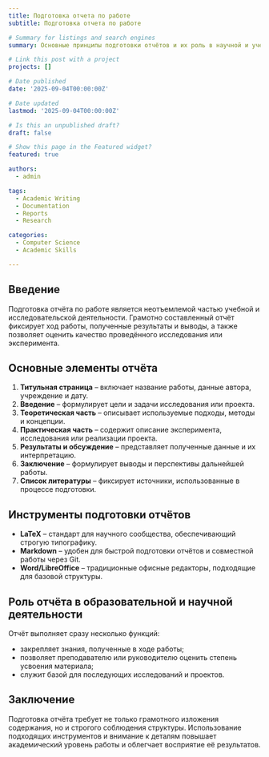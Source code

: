 ```yaml
---
title: Подготовка отчета по работе
subtitle: Подготовка отчета по работе

# Summary for listings and search engines
summary: Основные принципы подготовки отчётов и их роль в научной и учебной деятельности.

# Link this post with a project
projects: []

# Date published
date: '2025-09-04T00:00:00Z'

# Date updated
lastmod: '2025-09-04T00:00:00Z'

# Is this an unpublished draft?
draft: false

# Show this page in the Featured widget?
featured: true

authors:
  - admin

tags:
  - Academic Writing
  - Documentation
  - Reports
  - Research

categories:
  - Computer Science
  - Academic Skills

---
```


## Введение  

Подготовка отчёта по работе является неотъемлемой частью учебной и исследовательской деятельности. Грамотно составленный отчёт фиксирует ход работы, полученные результаты и выводы, а также позволяет оценить качество проведённого исследования или эксперимента.  

## Основные элементы отчёта  

1. **Титульная страница** – включает название работы, данные автора, учреждение и дату.  
2. **Введение** – формулирует цели и задачи исследования или проекта.  
3. **Теоретическая часть** – описывает используемые подходы, методы и концепции.  
4. **Практическая часть** – содержит описание эксперимента, исследования или реализации проекта.  
5. **Результаты и обсуждение** – представляет полученные данные и их интерпретацию.  
6. **Заключение** – формулирует выводы и перспективы дальнейшей работы.  
7. **Список литературы** – фиксирует источники, использованные в процессе подготовки.  

## Инструменты подготовки отчётов  

- **LaTeX** – стандарт для научного сообщества, обеспечивающий строгую типографику.  
- **Markdown** – удобен для быстрой подготовки отчётов и совместной работы через Git.  
- **Word/LibreOffice** – традиционные офисные редакторы, подходящие для базовой структуры.  

## Роль отчёта в образовательной и научной деятельности  

Отчёт выполняет сразу несколько функций:  
- закрепляет знания, полученные в ходе работы;  
- позволяет преподавателю или руководителю оценить степень усвоения материала;  
- служит базой для последующих исследований и проектов.  

## Заключение  

Подготовка отчёта требует не только грамотного изложения содержания, но и строгого соблюдения структуры. Использование подходящих инструментов и внимание к деталям повышает академический уровень работы и облегчает восприятие её результатов.  

